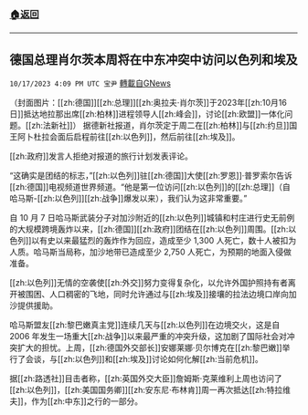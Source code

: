 ###  [:house:返回](README.md)
---


## 德国总理肖尔茨本周将在中东冲突中访问以色列和埃及
`10/17/2023 4:09 PM UTC 宝尹` [轉載自GNews](https://gnews.org/articles/1845909)

（封面图片：[[zh:德国]][[zh:总理]][[zh:奥拉夫·肖尔茨]]于2023年[[zh:10月16日]]抵达地拉那出席[[zh:柏林]]进程领导人[[zh:峰会]]，讨论[[zh:欧盟]]一体化问题。[[zh:法新社]]）
据德新社报道，肖尔茨定于周二在[[zh:柏林]]与[[zh:约旦]]国王阿卜杜拉会面后启程前往[[zh:以色列]]，然后前往[[zh:埃及]]。

[[zh:政府]]发言人拒绝对报道的旅行计划发表评论。

“这确实是团结的标志，”[[zh:以色列]]驻[[zh:德国]]大使[[zh:罗恩]]·普罗索尔告诉[[zh:德国]]电视频道世界频道。“他是第一位访问[[zh:以色列]]的[[zh:总理]]（自哈马斯-[[zh:以色列]][[zh:战争]]爆发以来），我们认为这非常重要。” 

自 10 月 7 日哈马斯武装分子对加沙附近的[[zh:以色列]]城镇和村庄进行史无前例的大规模跨境轰炸以来，[[zh:德国]][[zh:政府]]团结在[[zh:以色列]]周围。[[zh:以色列]]以有史以来最猛烈的轰炸作为回应，造成至少 1,300 人死亡，数十人被扣为人质。哈马斯当局称，加沙地带已造成至少 2,750 人死亡，为预期的地面入侵做准备。

[[zh:以色列]]无情的空袭使[[zh:外交]]努力变得复杂化，以允许外国护照持有者离开被围困、人口稠密的飞地，同时允许通过与[[zh:埃及]]接壤的拉法边境口岸向加沙提供援助。

哈马斯盟友[[zh:黎巴嫩真主党]]连续几天与[[zh:以色列]]在边境交火，这是自 2006 年发生一场重大[[zh:战争]]以来最严重的冲突升级，这加剧了国际社会对冲突扩大的担忧。上周，[[zh:德国外交部长]]安娜莱娜·贝尔博克在[[zh:黎巴嫩]]举行了会谈，与[[zh:以色列]]和[[zh:埃及]]讨论如何化解[[zh:当前危机]]。

据[[zh:路透社]]目击者称，[[zh:英国外交大臣]]詹姆斯·克莱维利上周也访问了[[zh:以色列]]，[[zh:美国国务卿]][[zh:安东尼·布林肯]]周一再次抵达[[zh:特拉维夫]]，作为[[zh:中东]]之行的一部分。

